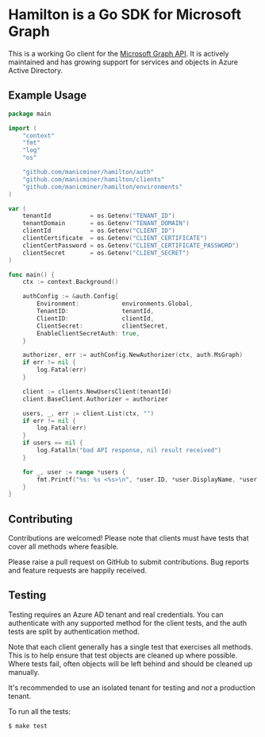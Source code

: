 # Hamilton is a Go SDK for Microsoft Graph

This is a working Go client for the [Microsoft Graph API][ms-graph-docs]. It is actively maintained and has growing
support for services and objects in Azure Active Directory.

## Example Usage

```go
package main

import (
	"context"
	"fmt"
	"log"
	"os"

	"github.com/manicminer/hamilton/auth"
	"github.com/manicminer/hamilton/clients"
	"github.com/manicminer/hamilton/environments"
)

var (
	tenantId           = os.Getenv("TENANT_ID")
	tenantDomain       = os.Getenv("TENANT_DOMAIN")
	clientId           = os.Getenv("CLIENT_ID")
	clientCertificate  = os.Getenv("CLIENT_CERTIFICATE")
	clientCertPassword = os.Getenv("CLIENT_CERTIFICATE_PASSWORD")
	clientSecret       = os.Getenv("CLIENT_SECRET")
)

func main() {
	ctx := context.Background()

	authConfig := &auth.Config{
		Environment:            environments.Global,
		TenantID:               tenantId,
		ClientID:               clientId,
		ClientSecret:           clientSecret,
		EnableClientSecretAuth: true,
	}

	authorizer, err := authConfig.NewAuthorizer(ctx, auth.MsGraph)
	if err != nil {
		log.Fatal(err)
	}

	client := clients.NewUsersClient(tenantId)
	client.BaseClient.Authorizer = authorizer

	users, _, err := client.List(ctx, "")
	if err != nil {
		log.Fatal(err)
	}
	if users == nil {
		log.Fatalln("bad API response, nil result received")
	}

	for _, user := range *users {
		fmt.Printf("%s: %s <%s>\n", *user.ID, *user.DisplayName, *user.UserPrincipalName)
	}
}
```

## Contributing

Contributions are welcomed! Please note that clients must have tests that cover all methods where feasible.

Please raise a pull request on GitHub to submit contributions. Bug reports and feature requests are happily received.

## Testing

Testing requires an Azure AD tenant and real credentials. You can authenticate with any supported method for the client
tests, and the auth tests are split by authentication method.

Note that each client generally has a single test that exercises all methods. This is to help ensure that test objects
are cleaned up where possible. Where tests fail, often objects will be left behind and should be cleaned up manually.

It's recommended to use an isolated tenant for testing and _not_ a production tenant.

To run all the tests:
```shell
$ make test
```

[ms-graph-docs]: https://docs.microsoft.com/en-us/graph/overview
